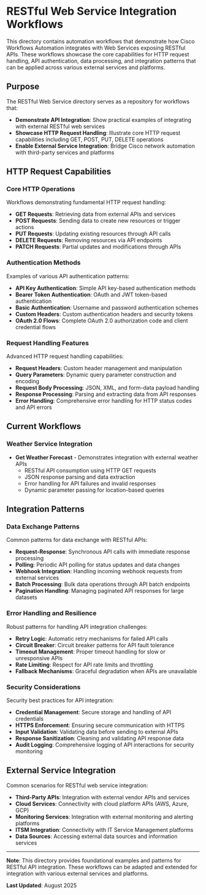 # RESTful Web Service Integration Workflows

This directory contains automation workflows that demonstrate how Cisco Workflows Automation integrates with Web Services exposing RESTful APIs. These workflows showcase the core capabilities for HTTP request handling, API authentication, data processing, and integration patterns that can be applied across various external services and platforms.

## Purpose

The RESTful Web Service directory serves as a repository for workflows that:

- **Demonstrate API Integration**: Show practical examples of integrating with external RESTful web services
- **Showcase HTTP Request Handling**: Illustrate core HTTP request capabilities including GET, POST, PUT, DELETE operations
- **Enable External Service Integration**: Bridge Cisco network automation with third-party services and platforms

## HTTP Request Capabilities

### Core HTTP Operations

Workflows demonstrating fundamental HTTP request handling:

- **GET Requests**: Retrieving data from external APIs and services
- **POST Requests**: Sending data to create new resources or trigger actions
- **PUT Requests**: Updating existing resources through API calls
- **DELETE Requests**: Removing resources via API endpoints
- **PATCH Requests**: Partial updates and modifications through APIs

### Authentication Methods

Examples of various API authentication patterns:

- **API Key Authentication**: Simple API key-based authentication methods
- **Bearer Token Authentication**: OAuth and JWT token-based authentication
- **Basic Authentication**: Username and password authentication schemes
- **Custom Headers**: Custom authentication headers and security tokens
- **OAuth 2.0 Flows**: Complete OAuth 2.0 authorization code and client credential flows

### Request Handling Features

Advanced HTTP request handling capabilities:

- **Request Headers**: Custom header management and manipulation
- **Query Parameters**: Dynamic query parameter construction and encoding
- **Request Body Processing**: JSON, XML, and form-data payload handling
- **Response Processing**: Parsing and extracting data from API responses
- **Error Handling**: Comprehensive error handling for HTTP status codes and API errors

## Current Workflows

### Weather Service Integration

- **Get Weather Forecast** - Demonstrates integration with external weather APIs
  - RESTful API consumption using HTTP GET requests
  - JSON response parsing and data extraction
  - Error handling for API failures and invalid responses
  - Dynamic parameter passing for location-based queries

## Integration Patterns

### Data Exchange Patterns

Common patterns for data exchange with RESTful APIs:

- **Request-Response**: Synchronous API calls with immediate response processing
- **Polling**: Periodic API polling for status updates and data changes
- **Webhook Integration**: Handling incoming webhook requests from external services
- **Batch Processing**: Bulk data operations through API batch endpoints
- **Pagination Handling**: Managing paginated API responses for large datasets

### Error Handling and Resilience

Robust patterns for handling API integration challenges:

- **Retry Logic**: Automatic retry mechanisms for failed API calls
- **Circuit Breaker**: Circuit breaker patterns for API fault tolerance
- **Timeout Management**: Proper timeout handling for slow or unresponsive APIs
- **Rate Limiting**: Respect for API rate limits and throttling
- **Fallback Mechanisms**: Graceful degradation when APIs are unavailable

### Security Considerations

Security best practices for API integration:

- **Credential Management**: Secure storage and handling of API credentials
- **HTTPS Enforcement**: Ensuring secure communication with HTTPS
- **Input Validation**: Validating data before sending to external APIs
- **Response Sanitization**: Cleaning and validating API response data
- **Audit Logging**: Comprehensive logging of API interactions for security monitoring

## External Service Integration

Common scenarios for RESTful web service integration:

- **Third-Party APIs**: Integration with external vendor APIs and services
- **Cloud Services**: Connectivity with cloud platform APIs (AWS, Azure, GCP)
- **Monitoring Services**: Integration with external monitoring and alerting platforms
- **ITSM Integration**: Connectivity with IT Service Management platforms
- **Data Sources**: Accessing external data sources and information services

---

**Note**: This directory provides foundational examples and patterns for RESTful API integration. These workflows can be adapted and extended for integration with various external services and platforms.

**Last Updated**: August 2025
